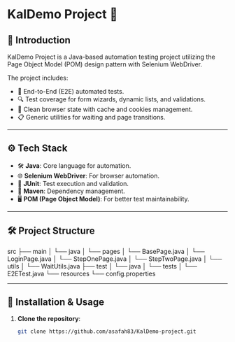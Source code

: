 # KalDemo Project 🚀

## 📖 Introduction
KalDemo Project is a Java-based automation testing project utilizing the Page Object Model (POM) design pattern with Selenium WebDriver.

The project includes:
- 🧪 End-to-End (E2E) automated tests.
- 🔍 Test coverage for form wizards, dynamic lists, and validations.
- 🧹 Clean browser state with cache and cookies management.
- 📋 Generic utilities for waiting and page transitions.

---

## ⚙️ Tech Stack
- 🛠️ **Java**: Core language for automation.
- 🌐 **Selenium WebDriver**: For browser automation.
- 🎯 **JUnit**: Test execution and validation.
- 💾 **Maven**: Dependency management.
- 🖥️ **POM (Page Object Model)**: For better test maintainability.

---

## 🛠️ Project Structure
src ├── main │ └── java │ └── pages │ └── BasePage.java │ └── LoginPage.java │ └── StepOnePage.java │ └── StepTwoPage.java │ └── utils │ └── WaitUtils.java ├── test │ └── java │ └── tests │ └── E2ETest.java └── resources └── config.properties


---

## 🚀 Installation & Usage

1. **Clone the repository**:
   ```bash
   git clone https://github.com/asafah83/KalDemo-project.git



